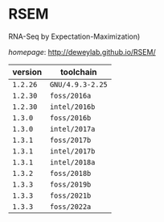 # RSEM

RNA-Seq by Expectation-Maximization)

*homepage*: <http://deweylab.github.io/RSEM/>

version | toolchain
--------|----------
``1.2.26`` | ``GNU/4.9.3-2.25``
``1.2.30`` | ``foss/2016a``
``1.2.30`` | ``intel/2016b``
``1.3.0`` | ``foss/2016b``
``1.3.0`` | ``intel/2017a``
``1.3.1`` | ``foss/2017b``
``1.3.1`` | ``intel/2017b``
``1.3.1`` | ``intel/2018a``
``1.3.2`` | ``foss/2018b``
``1.3.3`` | ``foss/2019b``
``1.3.3`` | ``foss/2021b``
``1.3.3`` | ``foss/2022a``
